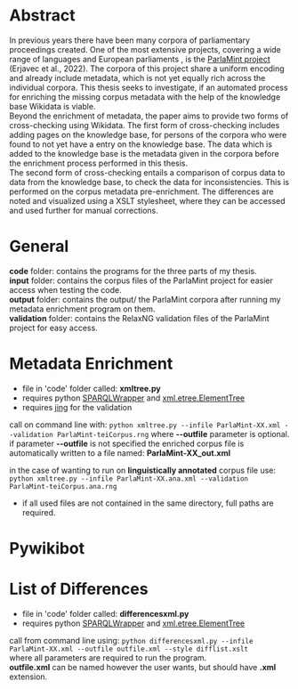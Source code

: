 # Abstract

In previous years there have been many corpora of parliamentary proceedings created. One of the most extensive projects, covering a wide range of languages and European parliaments , is the [ParlaMint project](https://github.com/clarin-eric/ParlaMint)  (Erjavec et al., 2022). The corpora of this project share a uniform encoding and already include metadata, which is not yet equally rich across the individual corpora.
This thesis seeks to investigate, if an automated process for enriching the missing corpus metadata with the help of the knowledge base Wikidata is viable. <br/>
Beyond the enrichment of metadata, the paper aims to provide two forms of cross-checking using Wikidata. 
The first form of cross-checking includes adding pages on the knowledge base, for persons of the corpora who were found to not yet have a entry on the knowledge base. The data which is added to the knowledge base is the metadata given in the corpora before the enrichment process performed in this thesis. <br/>
The second form of cross-checking entails a comparison of corpus data to data from the knowledge base, to check the data for inconsistencies. This is performed on the corpus metadata pre-enrichment. The differences are noted and visualized using a XSLT stylesheet, where they can be accessed and used further for manual corrections.

# General
**code** folder: contains the programs for the three parts of my thesis.  <br />
**input** folder: contains the corpus files of the ParlaMint project for easier access when testing the code.  <br />
**output** folder: contains the output/ the ParlaMint corpora after running my metadata enrichment program on them.  <br />
**validation** folder: contains the RelaxNG validation files of the ParlaMint project for easy access.

# Metadata Enrichment
- file in 'code' folder called: **xmltree.py** <br/>
- requires python [SPARQLWrapper](https://github.com/RDFLib/sparqlwrapper) and [xml.etree.ElementTree](https://docs.python.org/3/library/xml.etree.elementtree.html) <br/>
- requires [jing](https://relaxng.org/jclark/jing.html) for the validation <br/>

call on command line with:
`python xmltree.py --infile ParlaMint-XX.xml --validation ParlaMint-teiCorpus.rng`
where **--outfile** parameter is optional.
if parameter **--outfile** is not specified the enriched corpus file is automatically written to a file named: **ParlaMint-XX_out.xml**

in the case of wanting to run on **linguistically annotated** corpus file use: <br/>
`python xmltree.py --infile ParlaMint-XX.ana.xml --validation ParlaMint-teiCorpus.ana.rng`

- if all used files are not contained in the same directory, full paths are required.

# Pywikibot


# List of Differences
- file in 'code' folder called: **differencesxml.py**
- requires python [SPARQLWrapper](https://github.com/RDFLib/sparqlwrapper) and [xml.etree.ElementTree](https://docs.python.org/3/library/xml.etree.elementtree.html) <br/>

call from command line using: `python differencesxml.py --infile ParlaMint-XX.xml --outfile outfile.xml --style difflist.xslt` <br/>
where all parameters are required to run the program. <br/>
**outfile.xml** can be named however the user wants, but should have **.xml** extension.
